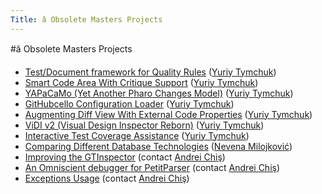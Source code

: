 ```yaml
---
Title: â Obsolete Masters Projects
---
```

#â Obsolete Masters Projects

-  [Test/Document framework for Quality Rules](%base_url%/wiki/projects/archive/test-document-quality-rules) ([Yuriy Tymchuk](%base_url%/staff/YuriyTymchuk))
-  [Smart Code Area With Critique Support](%base_url%/wiki/projects/mastersbachelorsprojects/obsolete/SmartCodeAreaWithCritiqueSupport) ([Yuriy Tymchuk](%base_url%/staff/YuriyTymchuk))
-  [YAPaCaMo (Yet Another Pharo Changes Model)](%base_url%/wiki/projects/mastersbachelorsprojects/obsolete/YAPaCaMo) ([Yuriy Tymchuk](%base_url%/staff/YuriyTymchuk))
-  [GitHubcello Configuration Loader](%base_url%/wiki/projects/mastersbachelorsprojects/obsolete/githubcelloConfigurationLoader) ([Yuriy Tymchuk](%base_url%/staff/YuriyTymchuk))
-  [Augmenting Diff View With External Code Properties](%base_url%/wiki/projects/mastersbachelorsprojects/obsolete/augmentingDiffWithExternalCodeProperties) ([Yuriy Tymchuk](%base_url%/staff/YuriyTymchuk))
-  [ViDI v2 (Visual Design Inspector Reborn)](%base_url%/wiki/projects/mastersbachelorsprojects/obsolete/ViDIv2) ([Yuriy Tymchuk](%base_url%/staff/YuriyTymchuk))
-  [Interactive Test Coverage Assistance](%base_url%/wiki/projects/mastersbachelorsprojects/obsolete/interactiveTestCoverageAssistance) ([Yuriy Tymchuk](%base_url%/staff/YuriyTymchuk))
-  [Comparing Different Database Technologies](%base_url%/wiki/projects/mastersbachelorsprojects/obsolete/comparingDifferentDatabaseTechnologies) ([Nevena Milojković](%base_url%/staff/Milojkovic))
-  [Improving the GTInspector](%base_url%/wiki/projects/mastersbachelorsprojects/obsolete/ImprovingGTInspector) (contact [Andrei Chiş](%base_url%/staff/andreichis))
-  [An Omniscient debugger for PetitParser](%base_url%/wiki/projects/mastersbachelorsprojects/obsolete/OmniscientPetitParserDebugger) (contact [Andrei Chiş](%base_url%/staff/andreichis))
-  [Exceptions Usage](%base_url%/wiki/projects/mastersbachelorsprojects/obsolete/ExceptionsUsage) (contact [Andrei Chiş](%base_url%/staff/andreichis))
